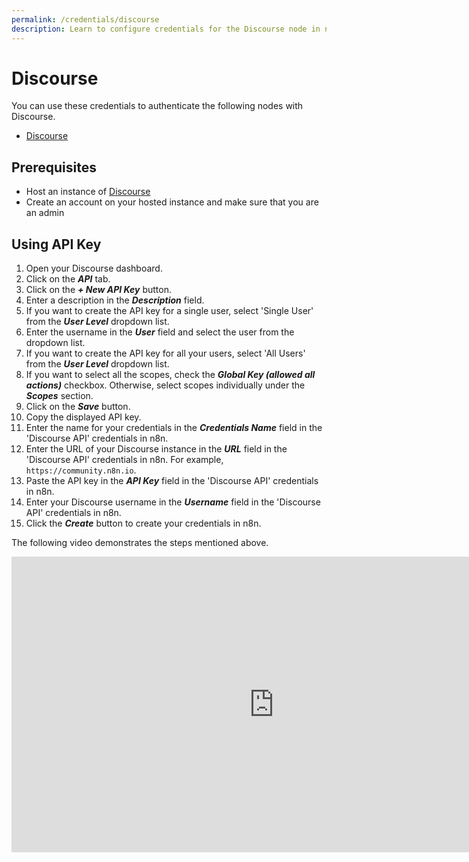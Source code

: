 ```yaml
---
permalink: /credentials/discourse
description: Learn to configure credentials for the Discourse node in n8n
---
```


# Discourse

You can use these credentials to authenticate the following nodes with Discourse.
- [Discourse](../../nodes-library/nodes/Discourse/README.md)


## Prerequisites

 - Host an instance of [Discourse](https://discourse.org/)
 - Create an account on your hosted instance and make sure that you are an admin

## Using API Key

1. Open your Discourse dashboard.
2. Click on the ***API*** tab.
3. Click on the ***+ New API Key*** button.
4. Enter a description in the ***Description*** field.
5. If you want to create the API key for a single user, select 'Single User' from the ***User Level*** dropdown list.
6. Enter the username in the ***User*** field and select the user from the dropdown list.
7. If you want to create the API key for all your users, select 'All Users' from the ***User Level*** dropdown list.
8. If you want to select all the scopes, check the ***Global Key (allowed all actions)*** checkbox. Otherwise, select scopes individually under the ***Scopes*** section.
9. Click on the ***Save*** button.
10. Copy the displayed API key.
11. Enter the name for your credentials in the ***Credentials Name*** field in the 'Discourse API' credentials in n8n.
12. Enter the URL of your Discourse instance in the ***URL*** field in the 'Discourse API' credentials in n8n. For example, `https://community.n8n.io`.
13. Paste the API key in the ***API Key*** field in the 'Discourse API' credentials in n8n.
14. Enter your Discourse username in the ***Username*** field in the 'Discourse API' credentials in n8n.
15. Click the ***Create*** button to create your credentials in n8n.

The following video demonstrates the steps mentioned above.

<div class="video-container">
<iframe width="840" height="472.5" src="https://www.youtube.com/embed/rLdceGB5zoo" frameborder="0" allow="accelerometer; autoplay; clipboard-write; encrypted-media; gyroscope; picture-in-picture" allowfullscreen></iframe>
</div>
